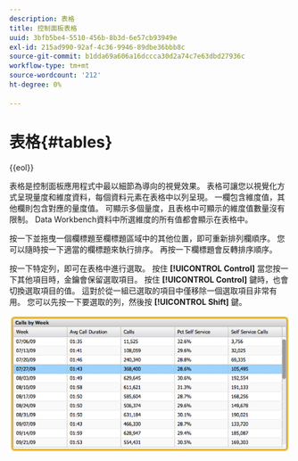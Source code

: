 ```yaml
---
description: 表格
title: 控制面板表格
uuid: 3bfb5be4-5510-456b-8b3d-6e57cb93949e
exl-id: 215ad990-92af-4c36-9946-89dbe36bbb8c
source-git-commit: b1dda69a606a16dccca30d2a74c7e63dbd27936c
workflow-type: tm+mt
source-wordcount: '212'
ht-degree: 0%

---
```


# 表格{#tables}

{{eol}}

表格是控制面板應用程式中最以細節為導向的視覺效果。 表格可讓您以視覺化方式呈現量度和維度資料，每個資料元素在表格中以列呈現。 一欄包含維度值，其他欄則包含對應的量度值。 可顯示多個量度，且表格中可顯示的維度值數量沒有限制。 Data Workbench資料中所選維度的所有值都會顯示在表格中。

按一下並拖曳一個欄標題至欄標題區域中的其他位置，即可重新排列欄順序。 您可以隨時按一下適當的欄標題來執行排序。 再按一下欄標題會反轉排序順序。

按一下特定列，即可在表格中進行選取。 按住 **[!UICONTROL Control]** 當您按一下其他項目時，金鑰會保留選取項目。 按住 **[!UICONTROL Control]** 鍵時，也會切換選取項目的值。 這對於從一組已選取的項目中僅移除一個選取項目非常有用。 您可以先按一下要選取的列，然後按 **[!UICONTROL Shift]** 鍵。

![](assets/table.png)

